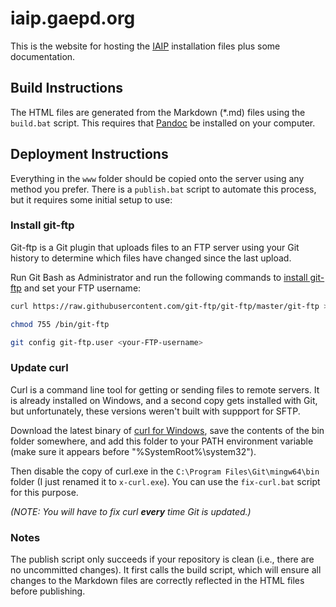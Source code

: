 # iaip.gaepd.org

This is the website for hosting the [IAIP](https://bitbucket.org/gaepdit/iaip/) 
installation files plus some documentation.

## Build Instructions

The HTML files are generated from the Markdown (*.md) files using the `build.bat`
script. This requires that [Pandoc](https://pandoc.org/) be installed on your
computer.

## Deployment Instructions

Everything in the `www` folder should be copied onto the server using any method
you prefer. There is a `publish.bat` script to automate this process, but it
requires some initial setup to use:

### Install git-ftp

Git-ftp is a Git plugin that uploads files to an FTP server using your Git
history to determine which files have changed since the last upload.

Run Git Bash as Administrator and run the following commands to
[install git-ftp](https://github.com/git-ftp/git-ftp/blob/master/INSTALL.md#windows)
and set your FTP username:

```bash
curl https://raw.githubusercontent.com/git-ftp/git-ftp/master/git-ftp > /bin/git-ftp

chmod 755 /bin/git-ftp

git config git-ftp.user <your-FTP-username>
```

### Update curl

Curl is a command line tool for getting or sending files to remote servers. It
is already installed on Windows, and a second copy gets installed with Git, but
unfortunately, these versions weren't built with suppport for SFTP.

Download the latest binary of [curl for Windows](https://curl.haxx.se/windows/),
save the contents of the bin folder somewhere, and add this folder to your PATH
environment variable (make sure it appears before "%SystemRoot%\system32"). 

Then disable the copy of curl.exe in the `C:\Program Files\Git\mingw64\bin`
folder (I just renamed it to `x-curl.exe`). You can use the `fix-curl.bat`
script for this purpose. 

*(NOTE: You will have to fix curl **every** time Git is updated.)*

### Notes

The publish script only succeeds if your repository is clean (i.e., there are
no uncommitted changes). It first calls the build script, which will ensure 
all changes to the Markdown files are correctly reflected in the HTML files
before publishing.

